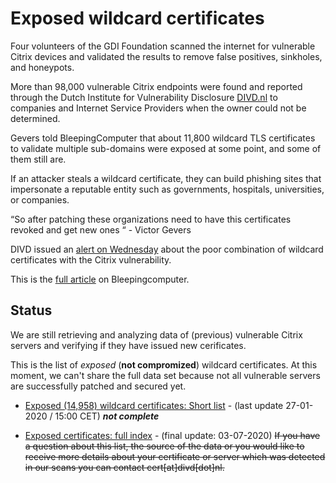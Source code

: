 # Exposed wildcard certificates
Four volunteers of the GDI Foundation scanned the internet for vulnerable Citrix devices and validated the results to remove false positives, sinkholes, and honeypots.

More than 98,000 vulnerable Citrix endpoints were found and reported through the Dutch Institute for Vulnerability Disclosure [DIVD.nl](https://divd.nl) to companies and Internet Service Providers when the owner could not be determined.

Gevers told BleepingComputer that about 11,800 wildcard TLS certificates to validate multiple sub-domains were exposed at some point, and some of them still are.

If an attacker steals a wildcard certificate, they can build phishing sites that impersonate a reputable entity such as governments, hospitals, universities, or companies.

“So after patching these organizations need to have this certificates revoked and get new ones “ - Victor Gevers

DIVD issued an [alert on Wednesday](https://www.securitymeldpunt.nl/cases/202002-Wildcard-Certificaten-Citrix-ADC/) about the poor combination of wildcard certificates with the Citrix vulnerability. 

This is the [full article](https://www.bleepingcomputer.com/news/security/patching-the-citrix-adc-bug-doesnt-mean-you-werent-hacked/) on Bleepingcomputer.

## Status
We are still retrieving and analyzing data of (previous) vulnerable Citrix servers and verifying if they have issued new cerificates.

This is the list of *exposed* (**not compromized**) wildcard certificates. At this moment, we can't share the full data set because not all vulnerable servers are successfully patched and secured yet.

* [Exposed (14,958) wildcard certificates: Short list](https://github.com/cookiemonster/wildcarded-citrix-2020/blob/master/exposed_wildcards.txt) - (last update 27-01-2020 / 15:00 CET) ***not complete***

* [Exposed certificates: full index](https://drive.google.com/file/d/1bRfCPGkDn1anJmtg8_52mayR6hQ-3Z3U/view?usp=sharing) - (final update: 03-07-2020)
~~If you have a question about this list, the source of the data or you would like to receive more details about your certificate or server which was detected in our scans you can contact cert[at]divd[dot]nl.~~
